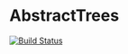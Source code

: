 # AbstractTrees

[![Build Status](https://travis-ci.org/Keno/AbstractTrees.jl.svg?branch=master)](https://travis-ci.org/Keno/AbstractTrees.jl)
